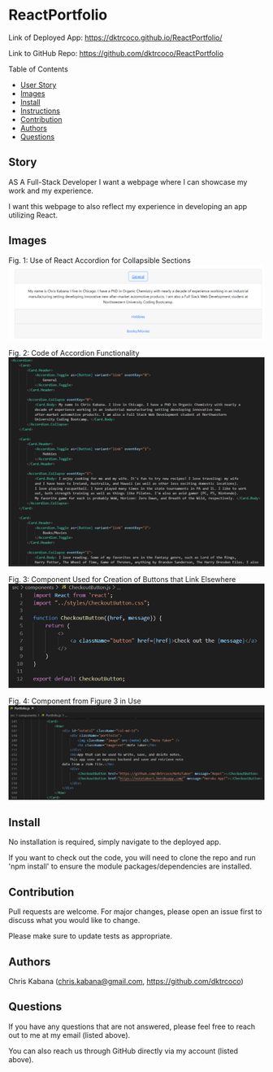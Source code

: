 # ReactPortfolio

Link of Deployed App: https://dktrcoco.github.io/ReactPortfolio/

Link to GitHub Repo: https://github.com/dktrcoco/ReactPortfolio

Table of Contents
* [User Story](#story)
* [Images](#images)
* [Install](#install)
* [Instructions](#instructions)
* [Contribution](#contribution)
* [Authors](#authors)
* [Questions](#questions)


## Story

AS A Full-Stack Developer I want a webpage where I can showcase my work and my experience.

I want this webpage to also reflect my experience in developing an app utilizing React.

## Images

Fig. 1: Use of React Accordion for Collapsible Sections
![Accordion](./public/assets/img/accordion.PNG)

Fig. 2: Code of Accordion Functionality
![AccordionCode](./public/assets/img/accordionCode.PNG)

Fig. 3: Component Used for Creation of Buttons that Link Elsewhere
![Component](./public/assets/img/checkoutButtonComponent.PNG)

Fig. 4: Component from Figure 3 in Use
![Component](./public/assets/img/checkoutButtonCode.PNG)

## Install

No installation is required, simply navigate to the deployed app.

If you want to check out the code, you will need to clone the repo and run 'npm install' to ensure the module packages/dependencies are installed.


## Contribution

Pull requests are welcome. For major changes, please open an issue first to discuss what you would like to change.

Please make sure to update tests as appropriate.

## Authors

Chris Kabana (chris.kabana@gmail.com, https://github.com/dktrcoco)

## Questions

If you have any questions that are not answered, please feel free to reach out to me at my email (listed above). 

You can also reach us through GitHub directly via my account (listed above).

